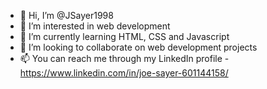 - 👋 Hi, I’m @JSayer1998
- 👀 I’m interested in web development 
- 🌱 I’m currently learning HTML, CSS and Javascript
- 💞️ I’m looking to collaborate on web development projects
- 📫 You can reach me through my LinkedIn profile - https://www.linkedin.com/in/joe-sayer-601144158/

<!---
JSayer1998/JSayer1998 is a ✨ special ✨ repository because its `README.md` (this file) appears on your GitHub profile.
You can click the Preview link to take a look at your changes.
--->
